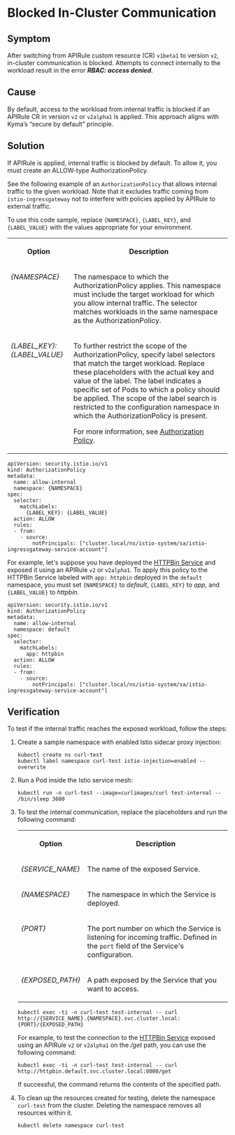 <!-- loio5d9c6f147b42422cab9025fe61cbe3da -->

# Blocked In-Cluster Communication



<a name="loio5d9c6f147b42422cab9025fe61cbe3da__section_kgs_lyg_2fc"/>

## Symptom

After switching from APIRule custom resource \(CR\) `v1beta1` to version `v2`, in-cluster communication is blocked. Attempts to connect internally to the workload result in the error ***RBAC: access denied***.



<a name="loio5d9c6f147b42422cab9025fe61cbe3da__section_szg_myg_2fc"/>

## Cause

By default, access to the workload from internal traffic is blocked if an APIRule CR in version `v2` or `v2alpha1` is applied. This approach aligns with Kyma’s “secure by default” principle.



<a name="loio5d9c6f147b42422cab9025fe61cbe3da__section_gzl_myg_2fc"/>

## Solution

If APIRule is applied, internal traffic is blocked by default. To allow it, you must create an ALLOW-type AuthorizationPolicy.

See the following example of an `AuthorizationPolicy` that allows internal traffic to the given workload. Note that it excludes traffic coming from `istio-ingressgateway` not to interfere with policies applied by APIRule to external traffic.

To use this code sample, replace `{NAMESPACE}`, `{LABEL_KEY}`, and `{LABEL_VALUE}` with the values appropriate for your environment.


<table>
<tr>
<th valign="top">

Option

</th>
<th valign="top">

Description

</th>
</tr>
<tr>
<td valign="top">

*\{NAMESPACE\}*

</td>
<td valign="top">

The namespace to which the AuthorizationPolicy applies. This namespace must include the target workload for which you allow internal traffic. The selector matches workloads in the same namespace as the AuthorizationPolicy.

</td>
</tr>
<tr>
<td valign="top">

*\{LABEL\_KEY\}: \{LABEL\_VALUE\}*

</td>
<td valign="top">

To further restrict the scope of the AuthorizationPolicy, specify label selectors that match the target workload. Replace these placeholders with the actual key and value of the label. The label indicates a specific set of Pods to which a policy should be applied. The scope of the label search is restricted to the configuration namespace in which the AuthorizationPolicy is present.

For more information, see [Authorization Policy](https://istio.io/latest/docs/reference/config/security/authorization-policy/).

</td>
</tr>
</table>

```
apiVersion: security.istio.io/v1
kind: AuthorizationPolicy
metadata:
  name: allow-internal
  namespace: {NAMESPACE}
spec:
  selector:
    matchLabels:
      {LABEL_KEY}: {LABEL_VALUE} 
  action: ALLOW
  rules:
  - from:
    - source:
        notPrincipals: ["cluster.local/ns/istio-system/sa/istio-ingressgateway-service-account"]
```

For example, let's suppose you have deployed the [HTTPBin Service](https://github.com/istio/istio/blob/master/samples/httpbin/httpbin.yaml) and exposed it using an APIRule `v2` or `v2alpha1`. To apply this policy to the HTTPBin Service labeled with `app: httpbin` deployed in the `default` namespace, you must set `{NAMESPACE}` to *default*, `{LABEL_KEY}` to *app*, and `{LABEL_VALUE}` to *httpbin*.

```
apiVersion: security.istio.io/v1
kind: AuthorizationPolicy
metadata:
  name: allow-internal
  namespace: default
spec:
  selector:
    matchLabels:
      app: httpbin
  action: ALLOW
  rules:
  - from:
    - source:
        notPrincipals: ["cluster.local/ns/istio-system/sa/istio-ingressgateway-service-account"]
```



<a name="loio5d9c6f147b42422cab9025fe61cbe3da__section_s5d_jvw_vfc"/>

## Verification

To test if the internal traffic reaches the exposed workload, follow the steps:

1.  Create a sample namespace with enabled Istio sidecar proxy injection:

    ```
    kubectl create ns curl-test
    kubectl label namespace curl-test istio-injection=enabled --overwrite
    ```

2.  Run a Pod inside the Istio service mesh:

    ```
    kubectl run -n curl-test --image=curlimages/curl test-internal -- /bin/sleep 3600
    ```

3.  To test the internal communication, replace the placeholders and run the following command:


    <table>
    <tr>
    <th valign="top">

    Option
    
    </th>
    <th valign="top">

    Description
    
    </th>
    </tr>
    <tr>
    <td valign="top">
    
    *\{SERVICE\_NAME\}*
    
    </td>
    <td valign="top">
    
    The name of the exposed Service.
    
    </td>
    </tr>
    <tr>
    <td valign="top">
    
    *\{NAMESPACE\}*
    
    </td>
    <td valign="top">
    
    The namespace in which the Service is deployed.
    
    </td>
    </tr>
    <tr>
    <td valign="top">
    
    *\{PORT\}*
    
    </td>
    <td valign="top">
    
    The port number on which the Service is listening for incoming traffic. Defined in the `port` field of the Service's configuration.
    
    </td>
    </tr>
    <tr>
    <td valign="top">
    
    *\{EXPOSED\_PATH\}*
    
    </td>
    <td valign="top">
    
    A path exposed by the Service that you want to access.
    
    </td>
    </tr>
    </table>
    
    ```
    kubectl exec -ti -n curl-test test-internal -- curl http://{SERVICE_NAME}.{NAMESPACE}.svc.cluster.local:{PORT}/{EXPOSED_PATH}
    ```

    For example, to test the connection to the [HTTPBin Service](https://github.com/istio/istio/blob/master/samples/httpbin/httpbin.yaml) exposed using an APIRule `v2` or `v2alpha1` on the */get* path, you can use the following command:

    ```
    kubectl exec -ti -n curl-test test-internal -- curl http://httpbin.default.svc.cluster.local:8000/get
    ```

    If successful, the command returns the contents of the specified path.

4.  To clean up the resources created for testing, delete the namespace `curl-test` from the cluster. Deleting the namespace removes all resources within it.

    ```
    kubectl delete namespace curl-test
    ```


